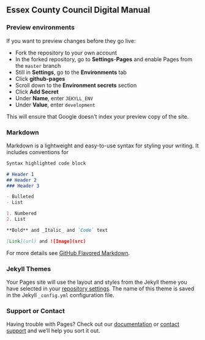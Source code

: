 ## Essex County Council Digital Manual

### Preview environments

If you want to preview changes before they go live:

- Fork the repository to your own account
- In the forked repository, go to **Settings**-**Pages** and enable Pages from the `master` branch
- Still in **Settings**, go to the **Environments** tab
- Click **github-pages**
- Scroll down to the **Environment secrets** section
- Click **Add Secret**
- Under **Name**, enter `JEKYLL_ENV`
- Under **Value**, enter `development`

This will ensure that Google doesn't index your preview copy of the site.

### Markdown

Markdown is a lightweight and easy-to-use syntax for styling your writing. It includes conventions for

```markdown
Syntax highlighted code block

# Header 1
## Header 2
### Header 3

- Bulleted
- List

1. Numbered
2. List

**Bold** and _Italic_ and `Code` text

[Link](url) and ![Image](src)
```

For more details see [GitHub Flavored Markdown](https://guides.github.com/features/mastering-markdown/).

### Jekyll Themes

Your Pages site will use the layout and styles from the Jekyll theme you have selected in your [repository settings](https://github.com/JackRyan8/TestingPages/settings). The name of this theme is saved in the Jekyll `_config.yml` configuration file.

### Support or Contact

Having trouble with Pages? Check out our [documentation](https://help.github.com/categories/github-pages-basics/) or [contact support](https://github.com/contact) and we’ll help you sort it out.
